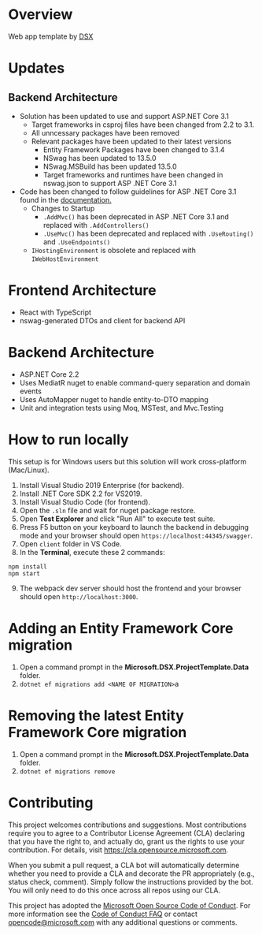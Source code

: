 # Overview
Web app template by [DSX](https://deviceswiki.com/wiki/DSX)

# Updates
## Backend Architecture
- Solution has been updated to use and support ASP.NET Core 3.1 
  - Target frameworks in csproj files have been changed from 2.2 to 3.1.
  - All unncessary packages have been removed
  - Relevant packages have been updated to their latest versions
    - Entity Framework Packages have been changed to 3.1.4
    - NSwag has been updated to 13.5.0
    - NSwag.MSBuild has been updated 13.5.0
    - Target frameworks and runtimes have been changed in nswag.json to support ASP .NET Core 3.1
- Code has been changed to follow guidelines for ASP .NET Core 3.1 found in the [documentation.](https://docs.microsoft.com/en-us/aspnet/core/migration/22-to-30?view=aspnetcore-3.1&tabs=visual-studio)
  - Changes to Startup
    - ``` .AddMvc() ``` has been deprecated in ASP .NET Core 3.1 and replaced with ``` .AddControllers() ```
    - ``` .UseMvc() ``` has been deprecated and replaced with ``` .UseRouting() ``` and ``` .UseEndpoints() ``` 
  - ``` IHostingEnvironment ``` is obsolete and replaced with ``` IWebHostEnvironment  ```

# Frontend Architecture
- React with TypeScript
- nswag-generated DTOs and client for backend API

# Backend Architecture
- ASP.NET Core 2.2
- Uses MediatR nuget to enable command-query separation and domain events
- Uses AutoMapper nuget to handle entity-to-DTO mapping
- Unit and integration tests using Moq, MSTest, and Mvc.Testing

# How to run locally
This setup is for Windows users but this solution will work cross-platform (Mac/Linux).
1. Install Visual Studio 2019 Enterprise (for backend).
2. Install .NET Core SDK 2.2 for VS2019.
3. Install Visual Studio Code (for frontend).
4. Open the `.sln` file and wait for nuget package restore.
5. Open **Test Explorer** and click "Run All" to execute test suite.
6. Press F5 button on your keyboard to launch the backend in debugging mode and your browser should open `https://localhost:44345/swagger`.
7. Open `client` folder in VS Code.
8. In the **Terminal**, execute these 2 commands:
```
npm install
npm start
```
9. The webpack dev server should host the frontend and your browser should open `http://localhost:3000`.

# Adding an Entity Framework Core migration
1. Open a command prompt in the **Microsoft.DSX.ProjectTemplate.Data** folder.
2. `dotnet ef migrations add <NAME OF MIGRATION>`a

# Removing the latest Entity Framework Core migration
1. Open a command prompt in the **Microsoft.DSX.ProjectTemplate.Data** folder.
2. `dotnet ef migrations remove`

# Contributing

This project welcomes contributions and suggestions.  Most contributions require you to agree to a
Contributor License Agreement (CLA) declaring that you have the right to, and actually do, grant us
the rights to use your contribution. For details, visit https://cla.opensource.microsoft.com.

When you submit a pull request, a CLA bot will automatically determine whether you need to provide
a CLA and decorate the PR appropriately (e.g., status check, comment). Simply follow the instructions
provided by the bot. You will only need to do this once across all repos using our CLA.

This project has adopted the [Microsoft Open Source Code of Conduct](https://opensource.microsoft.com/codeofconduct/).
For more information see the [Code of Conduct FAQ](https://opensource.microsoft.com/codeofconduct/faq/) or
contact [opencode@microsoft.com](mailto:opencode@microsoft.com) with any additional questions or comments.
